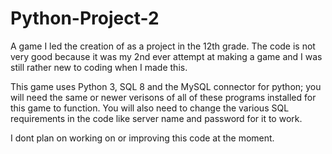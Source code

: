 # Python-Project-2

A game I led the creation of as a project in the 12th grade. The code is not very good because it was my 2nd ever attempt at making a game and I was still rather new to coding when I made this.

This game uses Python 3, SQL 8 and the MySQL connector for python; you will need the same or newer verisons of all of these programs installed for this game to function. You will also need to change the various SQL requirements in the code like server name and password for it to work.

I dont plan on working on or improving this code at the moment.
